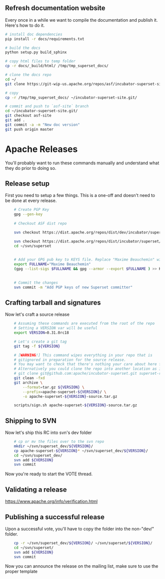 <!--
Licensed to the Apache Software Foundation (ASF) under one
or more contributor license agreements.  See the NOTICE file
distributed with this work for additional information
regarding copyright ownership.  The ASF licenses this file
to you under the Apache License, Version 2.0 (the
"License"); you may not use this file except in compliance
with the License.  You may obtain a copy of the License at

  http://www.apache.org/licenses/LICENSE-2.0

Unless required by applicable law or agreed to in writing,
software distributed under the License is distributed on an
"AS IS" BASIS, WITHOUT WARRANTIES OR CONDITIONS OF ANY
KIND, either express or implied.  See the License for the
specific language governing permissions and limitations
under the License.
-->
## Refresh documentation website

Every once in a while we want to compile the documentation and publish it.
Here's how to do it.

```bash
# install doc dependencies
pip install -r docs/requirements.txt

# build the docs
python setup.py build_sphinx

# copy html files to temp folder
cp -r docs/_build/html/ /tmp/tmp_superset_docs/

# clone the docs repo
cd ~/
git clone https://git-wip-us.apache.org/repos/asf/incubator-superset-site.git

# copy
cp -r /tmp/tmp_superset_docs/ ~/incubator-superset-site.git/

# commit and push to `asf-site` branch
cd ~/incubator-superset-site.git/
git checkout asf-site
git add .
git commit -a -m "New doc version"
git push origin master
```

# Apache Releases

You'll probably want to run these commands manually and understand what
they do prior to doing so.

## Release setup

First you need to setup a few things. This is a one-off and doesn't
need to be done at every release.

```bash
    # Create PGP Key
    gpg --gen-key
     
    # Checkout ASF dist repo

    svn checkout https://dist.apache.org/repos/dist/dev/incubator/superset/ ~/svn/superset_dev

    svn checkout https://dist.apache.org/repos/dist/incubator/superset/ ~/svn/superset
    cd ~/svn/superset
 
  
    # Add your GPG pub key to KEYS file. Replace "Maxime Beauchemin" with your name
    export FULLNAME="Maxime Beauchemin"
    (gpg --list-sigs $FULLNAME && gpg --armor --export $FULLNAME ) >> KEYS
   
    
    # Commit the changes
    svn commit -m "Add PGP keys of new Superset committer"
```

## Crafting tarball and signatures

Now let's craft a source release
```bash
    # Assuming these commands are executed from the root of the repo
    # Setting a VERSION var will be useful
    export VERSION=0.31.0rc18

    # Let's create a git tag
    git tag -f ${VERSION}

    # [WARNING!] This command wipes everything in your repo that is
    # gitignored in preparation for the source release.
    # You may want to check that there's nothing your care about here first.
    # Alternatively you could clone the repo into another location as in
    # git clone git@github.com:apache/incubator-superset.git superset-releases
    git clean -fxd
    git archive \
        --format=tar.gz ${VERSION} \
        --prefix=apache-superset-${VERSION}/ \
        -o apache-superset-${VERSION}-source.tar.gz

    scripts/sign.sh apache-superset-${VERSION}-source.tar.gz
```

## Shipping to SVN

Now let's ship this RC into svn's dev folder

```bash
    # cp or mv the files over to the svn repo
    mkdir ~/svn/superset_dev/${VERSION}/
    cp apache-superset-${VERSION}* ~/svn/superset_dev/${VERSION}/
    cd ~/svn/superset_dev/
    svn add ${VERSION}
    svn commit
```

Now you're ready to start the VOTE thread.

## Validating a release

https://www.apache.org/info/verification.html

## Publishing a successful release

Upon a successful vote, you'll have to copy the folder into the non-"dev/"
folder.
```bash
    cp -r ~/svn/superset_dev/${VERSION}/ ~/svn/superset/${VERSION}/
    cd ~/svn/superset/
    svn add ${VERSION}
    svn commit
```

Now you can announce the release on the mailing list, make sure to use the
proper template
